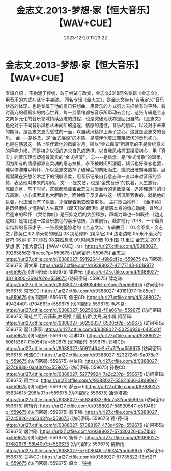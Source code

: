 ﻿---
title: 金志文.2013-梦想·家【恒大音乐】【WAV+CUE】
date: 2023-12-20 11:23:22
categories: WAV车载音乐、镜像
tags: 华语中文
---
# 金志文.2013-梦想·家【恒大音乐】【WAV+CUE】

专辑介绍：
不拘泥于传统，敢于尝试与改变，金志文2018同名专辑《金志文》，用音乐的方式在坚守中突破。
同名专辑《金志文》，是金志文带有“自我定义”音乐状态的体现，也是专属于他的夏日狂想曲，用音乐的方式努力去描绘有时平静、有时高亢的最真实的内心世界，每一丝情绪都被音乐所牵动去变化，这张专辑是金志文向多元化的音乐领域持续迈进的过程，也是突破现状亦是回归自然。《金志文》是他对于不同音乐风格从未间断的追逐，情感的遗憾，音乐的信仰，以及对于未来的期待，是金志文更为感性的一面，以自我风格捍卫赤子之心，这就是金志文的音乐。
金----是姓氏，是“金式摇滚”的本质，是陪伴他度过苦难悲伤的音乐初心，也是在感恩这一路上陪伴着他的风霜岁月，所以“金式摇滚”所展示的不是传统意义的声嘶力竭，而是持之以恒的追求自己的选择，以自我风格捍卫摇滚初心，用「真实」的音乐理念塑造最真实的“金式摇滚”。
志----是信念，是“金式情歌”的温柔，因为所有的情感都源自灵魂的意志拉扯，永不被时间所消磨，倾诉也好眷恋也罢，难以停滞难以释怀，所以金志文选择了破碎后的向阳而生，跳脱出硬朗与直接，展现潜藏在狂想艺术之下的细腻温柔，用音乐记录自我意志和一直以来对音乐的坚持，表达他对未来的期待。
文----是文艺，也是“金式音乐”的执着，人生旅行，陈酿岁月，笔下时光，这些都隐藏着金志文为爱而行的勇敢坚强，追逐理想时的引亢高歌，小心摸索却也大胆敢为，而钟情于反复品味这一切沉醉芳香的，就是他的执着，也正因为有了执着，才催促着他去改变更多。
主打歌曲推荐：
《金不奂》是历经磨练才懂得的人生真理
《摩天轮的眼泪》是情感本身的惊心动魄，冒险过后迎来的释怀
《哭给你听》是压抑之后的大胆释放，声嘶力竭也一如既往
《边走边唱》是铭记这一路音乐旅程的喜乐悲伤，负重前行，赴梦前行
2018，一个最真实纯粹的音乐才子，一张最完整惊艳的《金志文》。
专辑曲目：
01.金不奂 - 金志文 / 陈奂仁
02.摩天轮的眼泪
03.哭给你听 (纯净版)
04.边走边唱
05.永不磨灭的音符
06.妹子
07.顽石
08.突然想念
09.时间旅行者
10.利亚
11.重生
金志文.2013 - 梦想·家【恒大音乐】【WAV+CUE】.rar: https://url27.ctfile.com/f/9388027-992658562-1fbcee?p=559675
(访问密码: 559675)
金志文: https://url27.ctfile.com/d/9388027-59192644-f9b9df?p=559675
(访问密码: 559675)
满文军: https://url27.ctfile.com/d/9388027-47177143-801997?p=559675
(访问密码: 559675)
崔岩光: https://url27.ctfile.com/d/9388027-48118800-269af6?p=559675
(访问密码: 559675)
薛之谦: https://url27.ctfile.com/d/9388027-48905466-ce1bec?p=559675
(访问密码: 559675)
常宽CD: https://url27.ctfile.com/d/9388027-49181977-1d85ee?p=559675
(访问密码: 559675)
侧田CD: https://url27.ctfile.com/d/9388027-49424401-d70466?p=559675
(访问密码: 559675)
毛不易: https://url27.ctfile.com/d/9388027-50256828-f11a06?p=559675
(访问密码: 559675)
司徒兰芳,云菲菲,曲婉婷,门丽,杭娇,沈丹,马小倩,阿丽玛: https://url27.ctfile.com/d/9388027-50256837-8500cf?p=559675
(访问密码: 559675)
丽江康康: https://url27.ctfile.com/d/9388027-50256936-6435c0?p=559675
(访问密码: 559675)
程琳CD: https://url27.ctfile.com/d/9388027-50815387-f1c054?p=559675
(访问密码: 559675)
郭峰CD: https://url27.ctfile.com/d/9388027-50911464-2e7b7f?p=559675
(访问密码: 559675)
何洁CD: https://url27.ctfile.com/d/9388027-52327245-9a078e?p=559675
(访问密码: 559675)
林依轮: https://url27.ctfile.com/d/9388027-52748838-0aaf30?p=559675
(访问密码: 559675)
孙悦CD: https://url27.ctfile.com/d/9388027-52779924-7a2c23?p=559675
(访问密码: 559675)
阿兰cd: https://url27.ctfile.com/d/9388027-55621666-38d90e?p=559675
(访问密码: 559675)
郝云cd: https://url27.ctfile.com/d/9388027-55634615-298fa3?p=559675
(访问密码: 559675)
黛青塔娜: https://url27.ctfile.com/d/9388027-55634633-96c753?p=559675
(访问密码: 559675)
陶辚竹: https://url27.ctfile.com/d/9388027-56530547-c51948?p=559675
(访问密码: 559675)
戴玉强: https://url27.ctfile.com/d/9388027-57245826-aa5343?p=559675
(访问密码: 559675)
德-德-玛: https://url27.ctfile.com/d/9388027-57388197-473d49?p=559675
(访问密码: 559675)
屠洪刚: https://url27.ctfile.com/d/9388027-57430326-bb71b6?p=559675
(访问密码: 559675)
新裤子: https://url27.ctfile.com/d/9388027-57482676-58b40b?p=559675
(访问密码: 559675)
魏新雨: https://url27.ctfile.com/d/9388027-57608046-c16e24?p=559675
(访问密码: 559675)
甘苹CD: https://url27.ctfile.com/d/9388027-57735822-13b52f?p=559675
(访问密码: 559675)
原文：[链接](https://blog.sina.com.cn/s/blog_1647c7e76010313xy.html)